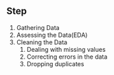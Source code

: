## Step

1. Gathering Data 
2. Assessing the Data(EDA)
3. Cleaning the Data
   1. Dealing with missing values
   2. Correcting errors in the data
   3. Dropping duplicates